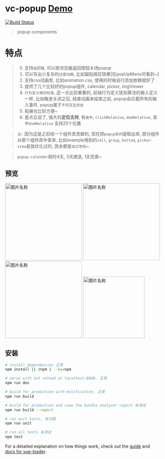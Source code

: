 # vc-popup [Demo](https://deepkolos.github.io/vc-popup/)

[![Build Status](https://travis-ci.org/deepkolos/vc-popup.svg?branch=master)](https://travis-ci.org/deepkolos/vc-popup)

> popup components 

# 特点

> 0. 支持`返回键`, 可以按浏览器返回按钮关闭popup
> 1. 可以写出小复杂的`过度动画`, 比如磁贴按压效果[在popUpMenu可看到~]
> 2. 支持css动画库, 比如animation.css, 使用的时候自行添加依赖就好了
> 3. 提供了几个比较好的popup组件, calendar, picker, imgViewer
> 4. `行为定义相对标准`, 这一点比较重要的, 前端行为定义犹如算法的输入定义一样, 比如触发关闭之后, 结束动画未结束之前, popup会拦截所有的输入事件, popup属于`不可交互状态`
> 5. 拓展也比较方便~
> 6. 差点忘说了, 强大的**定位支持**, 有`居中`, `clickRelative`, `domRelative`, 其中`domRelative` 支持25个位置

> `注:` 因为这是之前给一个组件库贡献的, 现在把`popup系列`提取出来, 部分组件从那个组件库中拿来, 比如example用到的`cell`, `group`, `buttom`, `picker-view`是我优化过的, 其余都是`自己写哒`~ 

> `popup-calendar`耗时4天, 3天建造, 1天完善~
 

## 预览

<div>
  <img src="https://raw.githubusercontent.com/deepkolos/vc-popup/master/static/popup-calendar.gif" width = "250" alt="图片名称" style="display:inline-block;"/>
  <img src="https://raw.githubusercontent.com/deepkolos/vc-popup/master/static/popup-picker.gif" width = "250" alt="图片名称" style="display:inline-block;"/>
  <img src="https://raw.githubusercontent.com/deepkolos/vc-popup/master/static/popup-img-viewer.gif" width = "250" alt="图片名称" style="display:inline-block;"/>
  <img src="https://raw.githubusercontent.com/deepkolos/vc-popup/master/static/domRelative-25-location.png" width = "200" alt="图片名称" style="display:inline-block;"/>
</div>

## 安装

``` bash
# install dependencies 正常
npm install || cnpm i --by=npm

# serve with hot reload at localhost:8080, 正常
npm run dev

# build for production with minification, 正常
npm run build

# build for production and view the bundle analyzer report 未测试
npm run build --report

# run unit tests, 有问题
npm run unit

# run all tests 未测试
npm test
```

For a detailed explanation on how things work, check out the [guide](http://vuejs-templates.github.io/webpack/) and [docs for vue-loader](http://vuejs.github.io/vue-loader).
